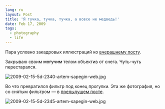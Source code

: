 ```yaml
---
lang: ru
layout: Post
title: 'Я тучка, тучка, тучка, а вовсе не медведь!'
date: Feb 17, 2009
tags:
  - photography
  - life
---
```


Пара условно закадровых иллюстраций ко [вчерашнему посту](http://birdwatcher.ru/blog/3175/ "Пост про выходные").

<!--more-->

Закрываю своим ~~могучим~~ телом объектив от снега. Чуть-чуть перестарался.

![2009-02-15-5d-2340-artem-sapegin-web.jpg](upload://2009-02-15-5d-2340-artem-sapegin-web.jpg)

Во что превратился фильтр под конец прогулки. Эта же фотография, но со снятым фильтром — в [предыдущем посте](http://birdwatcher.ru/blog/3184/ "Лес снизу вверх").

![2009-02-15-5d-2345-artem-sapegin-web.jpg](upload://2009-02-15-5d-2345-artem-sapegin-web.jpg)
